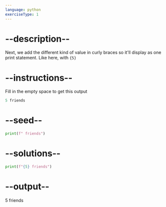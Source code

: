 ```yaml
---
language: python
exerciseType: 1
---
```


# --description--

Next, we add the different kind of value in curly braces so it'll display as one print statement. Like here, with `{5}`

# --instructions--

Fill in the empty space to get this output
```python
5 friends
```

# --seed--

```python
print(f" friends")
```

# --solutions--

```python
print(f"{5} friends")
```

# --output--

5 friends
